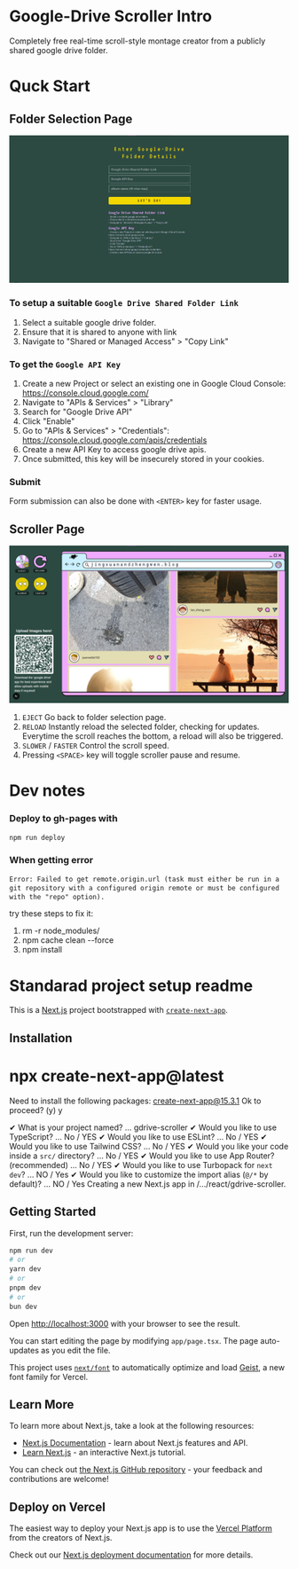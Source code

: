 # Google-Drive Scroller Intro
Completely free real-time scroll-style montage creator from a publicly shared google drive folder.

# Quck Start

## Folder Selection Page

![Sample Folder Selection Page](/public/images/select.png)  

### To setup a suitable `Google Drive Shared Folder Link`
1. Select a suitable google drive folder. 
2. Ensure that it is shared to anyone with link
3. Navigate to "Shared or Managed Access" > "Copy Link"

### To get the `Google API Key`
1. Create a new Project or select an existing one in Google Cloud Console: https://console.cloud.google.com/ 
2. Navigate to "APIs & Services" > "Library"
3. Search for "Google Drive API"
4. Click "Enable"
5. Go to "APIs & Services" > "Credentials": https://console.cloud.google.com/apis/credentials 
6. Create a new API Key to access google drive apis.
7. Once submitted, this key will be insecurely stored in your cookies.

### Submit
Form submission can also be done with `<ENTER>` key for faster usage.


## Scroller Page
![Sample Scroller View](/public/images/scroller.png)  

1. `EJECT` Go back to folder selection page.
2. `RELOAD` Instantly reload the selected folder, checking for updates. Everytime the scroll reaches the bottom, a reload will also be triggered.
3. `SLOWER` / `FASTER` Control the scroll speed.
4. Pressing `<SPACE>` key will toggle scroller pause and resume.


# Dev notes
### Deploy to gh-pages with

```
npm run deploy
```

### When getting error 
```
Error: Failed to get remote.origin.url (task must either be run in a git repository with a configured origin remote or must be configured with the "repo" option).
``` 

try these steps to fix it:
1. rm -r node_modules/
2. npm cache clean --force
3. npm install

# Standarad project setup readme

This is a [Next.js](https://nextjs.org) project bootstrapped with [`create-next-app`](https://nextjs.org/docs/app/api-reference/cli/create-next-app).

## Installation
# npx create-next-app@latest
Need to install the following packages:
create-next-app@15.3.1
Ok to proceed? (y) y

✔ What is your project named? … gdrive-scroller
✔ Would you like to use TypeScript? … No / YES
✔ Would you like to use ESLint? … No / YES
✔ Would you like to use Tailwind CSS? … No / YES
✔ Would you like your code inside a `src/` directory? … No / YES
✔ Would you like to use App Router? (recommended) … No / YES
✔ Would you like to use Turbopack for `next dev`? … NO / Yes
✔ Would you like to customize the import alias (`@/*` by default)? … NO / Yes
Creating a new Next.js app in /.../react/gdrive-scroller.

## Getting Started

First, run the development server:

```bash
npm run dev
# or
yarn dev
# or
pnpm dev
# or
bun dev
```

Open [http://localhost:3000](http://localhost:3000) with your browser to see the result.

You can start editing the page by modifying `app/page.tsx`. The page auto-updates as you edit the file.

This project uses [`next/font`](https://nextjs.org/docs/app/building-your-application/optimizing/fonts) to automatically optimize and load [Geist](https://vercel.com/font), a new font family for Vercel.

## Learn More

To learn more about Next.js, take a look at the following resources:

- [Next.js Documentation](https://nextjs.org/docs) - learn about Next.js features and API.
- [Learn Next.js](https://nextjs.org/learn) - an interactive Next.js tutorial.

You can check out [the Next.js GitHub repository](https://github.com/vercel/next.js) - your feedback and contributions are welcome!

## Deploy on Vercel

The easiest way to deploy your Next.js app is to use the [Vercel Platform](https://vercel.com/new?utm_medium=default-template&filter=next.js&utm_source=create-next-app&utm_campaign=create-next-app-readme) from the creators of Next.js.

Check out our [Next.js deployment documentation](https://nextjs.org/docs/app/building-your-application/deploying) for more details.
